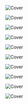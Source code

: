 <!--

<details>
<summary>layout: page
title: ""
permalink: https://jeuxsf.github.io/JSF/nintendo/chibi-robo!/

</details>
  
#### hidden field with metadata

-->

![Cover]()
[]()

![Cover]()
[]()

![Cover]()
[]()

![Cover]()
[]()

![Cover]()
[]()

![Cover]()
[]()

![Cover]()
[]()

![Cover]()
[]()

![Cover]()
[]()

![Cover]()
[]()

